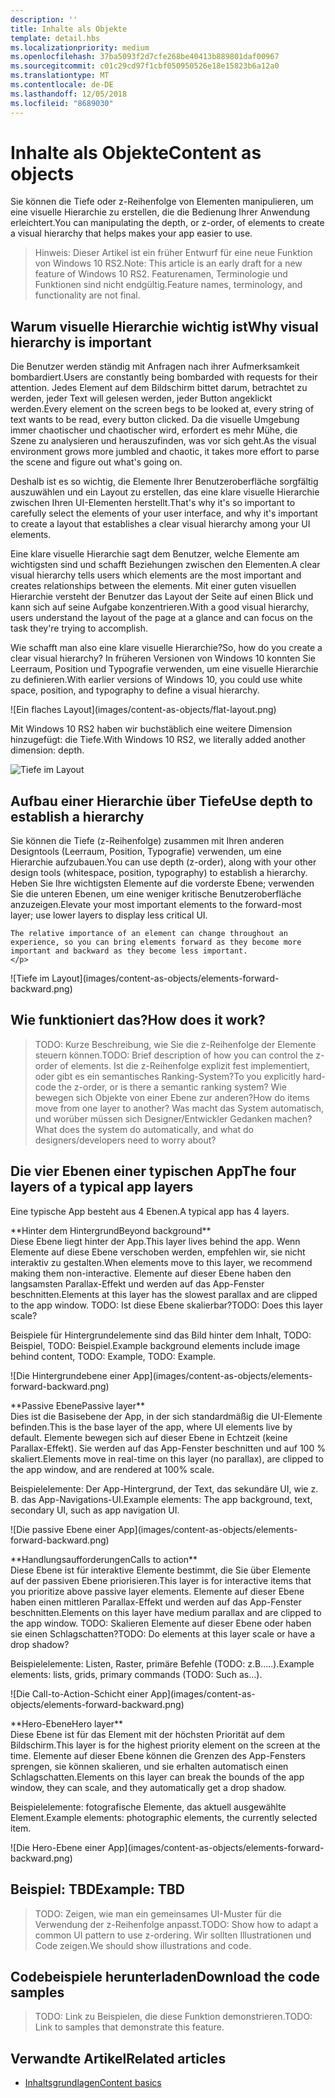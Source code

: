```yaml
---
description: ''
title: Inhalte als Objekte
template: detail.hbs
ms.localizationpriority: medium
ms.openlocfilehash: 37ba5093f2d7cfe268be40413b889801daf00967
ms.sourcegitcommit: c01c29cd97f1cbf050950526e18e15823b6a12a0
ms.translationtype: MT
ms.contentlocale: de-DE
ms.lasthandoff: 12/05/2018
ms.locfileid: "8689030"
---
```

# <a name="content-as-objects"></a><span data-ttu-id="ccf90-102">Inhalte als Objekte</span><span class="sxs-lookup"><span data-stu-id="ccf90-102">Content as objects</span></span>

 

<span data-ttu-id="ccf90-103">Sie können die Tiefe oder z-Reihenfolge von Elementen manipulieren, um eine visuelle Hierarchie zu erstellen, die die Bedienung Ihrer Anwendung erleichtert.</span><span class="sxs-lookup"><span data-stu-id="ccf90-103">You can manipulating the depth, or z-order, of elements to create a visual hierarchy that helps makes your app easier to use.</span></span>  

> <span data-ttu-id="ccf90-104">Hinweis: Dieser Artikel ist ein früher Entwurf für eine neue Funktion von Windows 10 RS2.</span><span class="sxs-lookup"><span data-stu-id="ccf90-104">Note: This article is an early draft for a new feature of Windows 10 RS2.</span></span> <span data-ttu-id="ccf90-105">Featurenamen, Terminologie und Funktionen sind nicht endgültig.</span><span class="sxs-lookup"><span data-stu-id="ccf90-105">Feature names, terminology, and functionality are not final.</span></span> 

## <a name="why-visual-hierarchy-is-important"></a><span data-ttu-id="ccf90-106">Warum visuelle Hierarchie wichtig ist</span><span class="sxs-lookup"><span data-stu-id="ccf90-106">Why visual hierarchy is important</span></span>

<span data-ttu-id="ccf90-107">Die Benutzer werden ständig mit Anfragen nach ihrer Aufmerksamkeit bombardiert.</span><span class="sxs-lookup"><span data-stu-id="ccf90-107">Users are constantly being bombarded with requests for their attention.</span></span> <span data-ttu-id="ccf90-108">Jedes Element auf dem Bildschirm bittet darum, betrachtet zu werden, jeder Text will gelesen werden, jeder Button angeklickt werden.</span><span class="sxs-lookup"><span data-stu-id="ccf90-108">Every element on the screen begs to be looked at, every string of text wants to be read, every button clicked.</span></span> <span data-ttu-id="ccf90-109">Da die visuelle Umgebung immer chaotischer und chaotischer wird, erfordert es mehr Mühe, die Szene zu analysieren und herauszufinden, was vor sich geht.</span><span class="sxs-lookup"><span data-stu-id="ccf90-109">As the visual environment grows more jumbled and chaotic, it takes more effort to parse the scene and figure out what's going on.</span></span>  

<span data-ttu-id="ccf90-110">Deshalb ist es so wichtig, die Elemente Ihrer Benutzeroberfläche sorgfältig auszuwählen und ein Layout zu erstellen, das eine klare visuelle Hierarchie zwischen Ihren UI-Elementen herstellt.</span><span class="sxs-lookup"><span data-stu-id="ccf90-110">That's why it's so important to carefully select the elements of your user interface, and why it's important to create a layout that establishes a clear visual hierarchy among your UI elements.</span></span> <!-- Every element is competing for the user's attention, and every time you add an element, you add a mental tax to the user. -->

<span data-ttu-id="ccf90-111">Eine klare visuelle Hierarchie sagt dem Benutzer, welche Elemente am wichtigsten sind und schafft Beziehungen zwischen den Elementen.</span><span class="sxs-lookup"><span data-stu-id="ccf90-111">A clear visual hierarchy tells users which elements are the most important and creates relationships between the elements.</span></span> <span data-ttu-id="ccf90-112">Mit einer guten visuellen Hierarchie versteht der Benutzer das Layout der Seite auf einen Blick und kann sich auf seine Aufgabe konzentrieren.</span><span class="sxs-lookup"><span data-stu-id="ccf90-112">With a good visual hierarchy, users understand the layout of the page at a glance and can focus on the task they're trying to accomplish.</span></span> 

<p></p>


<div class="side-by-side">
<div class="side-by-side-content">
  <div class="side-by-side-content-left">
  <p><span data-ttu-id="ccf90-113">Wie schafft man also eine klare visuelle Hierarchie?</span><span class="sxs-lookup"><span data-stu-id="ccf90-113">So, how do you create a clear visual hierarchy?</span></span> <span data-ttu-id="ccf90-114">In früheren Versionen von Windows 10 konnten Sie Leerraum, Position und Typografie verwenden, um eine visuelle Hierarchie zu definieren.</span><span class="sxs-lookup"><span data-stu-id="ccf90-114">With earlier versions of Windows 10, you could use white space, position, and typography to define a visual hierarchy.</span></span> </p>
  </div>
  <div class="side-by-side-content-right">
    ![Ein flaches Layout](images/content-as-objects/flat-layout.png)
    
  </div>
</div>
</div>

<span data-ttu-id="ccf90-116">Mit Windows 10 RS2 haben wir buchstäblich eine weitere Dimension hinzugefügt: die Tiefe.</span><span class="sxs-lookup"><span data-stu-id="ccf90-116">With Windows 10 RS2, we literally added another dimension: depth.</span></span> 

![Tiefe im Layout](images/content-as-objects/depth-in-layout2.png)


## <a name="use-depth-to-establish-a-hierarchy"></a><span data-ttu-id="ccf90-118">Aufbau einer Hierarchie über Tiefe</span><span class="sxs-lookup"><span data-stu-id="ccf90-118">Use depth to establish a hierarchy</span></span> 

<p></p>

<div class="side-by-side">
<div class="side-by-side-content">
  <div class="side-by-side-content-left">
     <p><span data-ttu-id="ccf90-119">Sie können die Tiefe (z-Reihenfolge) zusammen mit Ihren anderen Designtools (Leerraum, Position, Typografie) verwenden, um eine Hierarchie aufzubauen.</span><span class="sxs-lookup"><span data-stu-id="ccf90-119">You can use depth (z-order), along with your other design tools (whitespace, position, typography) to establish a hierarchy.</span></span> <span data-ttu-id="ccf90-120">Heben Sie Ihre wichtigsten Elemente auf die vorderste Ebene; verwenden Sie die unteren Ebenen, um eine weniger kritische Benutzeroberfläche anzuzeigen.</span><span class="sxs-lookup"><span data-stu-id="ccf90-120">Elevate your most important elements to the forward-most layer; use lower layers to display less critical UI.</span></span> 

    The relative importance of an element can change throughout an experience, so you can bring elements forward as they become more important and backward as they become less important. 
    </p>
  </div>
  <div class="side-by-side-content-right">
    ![Tiefe im Layout](images/content-as-objects/elements-forward-backward.png) 
    
  </div>
</div>
</div>

## <a name="how-does-it-work"></a><span data-ttu-id="ccf90-122">Wie funktioniert das?</span><span class="sxs-lookup"><span data-stu-id="ccf90-122">How does it work?</span></span>
> <span data-ttu-id="ccf90-123">TODO: Kurze Beschreibung, wie Sie die z-Reihenfolge der Elemente steuern können.</span><span class="sxs-lookup"><span data-stu-id="ccf90-123">TODO: Brief description of how you can control the z-order of elements.</span></span> <span data-ttu-id="ccf90-124">Ist die z-Reihenfolge explizit fest implementiert, oder gibt es ein semantisches Ranking-System?</span><span class="sxs-lookup"><span data-stu-id="ccf90-124">To you explicitly hard-code the z-order, or is there a semantic ranking system?</span></span> <span data-ttu-id="ccf90-125">Wie bewegen sich Objekte von einer Ebene zur anderen?</span><span class="sxs-lookup"><span data-stu-id="ccf90-125">How do items move from one layer to another?</span></span> <span data-ttu-id="ccf90-126">Was macht das System automatisch, und worüber müssen sich Designer/Entwickler Gedanken machen?</span><span class="sxs-lookup"><span data-stu-id="ccf90-126">What does the system do automatically, and what do designers/developers need to worry about?</span></span> 

## <a name="the-four-layers-of-a-typical-app-layers"></a><span data-ttu-id="ccf90-127">Die vier Ebenen einer typischen App</span><span class="sxs-lookup"><span data-stu-id="ccf90-127">The four layers of a typical app layers</span></span>

<p><span data-ttu-id="ccf90-128">Eine typische App besteht aus 4 Ebenen.</span><span class="sxs-lookup"><span data-stu-id="ccf90-128">A typical app has 4 layers.</span></span></p>
<p></p>

<div class="side-by-side">
<div class="side-by-side-content">
  <div class="side-by-side-content-left">
  **<span data-ttu-id="ccf90-129">Hinter dem Hintergrund</span><span class="sxs-lookup"><span data-stu-id="ccf90-129">Beyond background</span></span>** <br/>
<span data-ttu-id="ccf90-130">Diese Ebene liegt hinter der App.</span><span class="sxs-lookup"><span data-stu-id="ccf90-130">This layer lives behind the app.</span></span>  <span data-ttu-id="ccf90-131">Wenn Elemente auf diese Ebene verschoben werden, empfehlen wir, sie nicht interaktiv zu gestalten.</span><span class="sxs-lookup"><span data-stu-id="ccf90-131">When elements move to this layer, we recommend making them non-interactive.</span></span> <span data-ttu-id="ccf90-132">Elemente auf dieser Ebene haben den langsamsten Parallax-Effekt und werden auf das App-Fenster beschnitten.</span><span class="sxs-lookup"><span data-stu-id="ccf90-132">Elements at this layer has the slowest parallax and are clipped to the app window.</span></span> <span data-ttu-id="ccf90-133">TODO: Ist diese Ebene skalierbar?</span><span class="sxs-lookup"><span data-stu-id="ccf90-133">TODO: Does this layer scale?</span></span> 

<p><span data-ttu-id="ccf90-134">Beispiele für Hintergrundelemente sind das Bild hinter dem Inhalt, TODO: Beispiel, TODO: Beispiel.</span><span class="sxs-lookup"><span data-stu-id="ccf90-134">Example background elements include image behind content, TODO: Example, TODO: Example.</span></span></p>
  </div>
  <div class="side-by-side-content-right">
    ![Die Hintergrundebene einer App](images/content-as-objects/elements-forward-backward.png)
    
  </div>
</div>
</div>

<p></p>

<div class="side-by-side">
<div class="side-by-side-content">
  <div class="side-by-side-content-left">
  **<span data-ttu-id="ccf90-136">Passive Ebene</span><span class="sxs-lookup"><span data-stu-id="ccf90-136">Passive layer</span></span>** <br/>
<span data-ttu-id="ccf90-137">Dies ist die Basisebene der App, in der sich standardmäßig die UI-Elemente befinden.</span><span class="sxs-lookup"><span data-stu-id="ccf90-137">This is the base layer of the app, where UI elements live by default.</span></span>  <span data-ttu-id="ccf90-138">Elemente bewegen sich auf dieser Ebene in Echtzeit (keine Parallax-Effekt). Sie werden auf das App-Fenster beschnitten und auf 100 % skaliert.</span><span class="sxs-lookup"><span data-stu-id="ccf90-138">Elements move in real-time on this layer (no parallax), are clipped to the app window, and are rendered at 100% scale.</span></span> 

<p><span data-ttu-id="ccf90-139">Beispielelemente: Der App-Hintergrund, der Text, das sekundäre UI, wie z. B. das App-Navigations-UI.</span><span class="sxs-lookup"><span data-stu-id="ccf90-139">Example elements: The app background, text, secondary UI, such as app navigation UI.</span></span></p>
  </div>
  <div class="side-by-side-content-right">
    ![Die passive Ebene einer App](images/content-as-objects/elements-forward-backward.png)
    
  </div>
</div>
</div>

<p></p>

<div class="side-by-side">
<div class="side-by-side-content">
  <div class="side-by-side-content-left">
  **<span data-ttu-id="ccf90-141">Handlungsaufforderungen</span><span class="sxs-lookup"><span data-stu-id="ccf90-141">Calls to action</span></span>** <br/>
<span data-ttu-id="ccf90-142">Diese Ebene ist für interaktive Elemente bestimmt, die Sie über Elemente auf der passiven Ebene priorisieren.</span><span class="sxs-lookup"><span data-stu-id="ccf90-142">This layer is for interactive items that you prioritize above passive layer elements.</span></span> <span data-ttu-id="ccf90-143">Elemente auf dieser Ebene haben einen mittleren Parallax-Effekt und werden auf das App-Fenster beschnitten.</span><span class="sxs-lookup"><span data-stu-id="ccf90-143">Elements on this layer have medium parallax and are clipped to the app window.</span></span> <span data-ttu-id="ccf90-144">TODO: Skalieren Elemente auf dieser Ebene oder haben sie einen Schlagschatten?</span><span class="sxs-lookup"><span data-stu-id="ccf90-144">TODO: Do elements at this layer scale or have a drop shadow?</span></span>

<p><span data-ttu-id="ccf90-145">Beispielelemente: Listen, Raster, primäre Befehle (TODO: z.B.....).</span><span class="sxs-lookup"><span data-stu-id="ccf90-145">Example elements: lists, grids, primary commands (TODO: Such as...).</span></span></p> 
  </div>
  <div class="side-by-side-content-right">
    ![Die Call-to-Action-Schicht einer App](images/content-as-objects/elements-forward-backward.png)
    
  </div>
</div>
</div>

<p></p>
<div class="side-by-side">
<div class="side-by-side-content">
  <div class="side-by-side-content-left">
  **<span data-ttu-id="ccf90-147">Hero-Ebene</span><span class="sxs-lookup"><span data-stu-id="ccf90-147">Hero layer</span></span>** <br/>
<span data-ttu-id="ccf90-148">Diese Ebene ist für das Element mit der höchsten Priorität auf dem Bildschirm.</span><span class="sxs-lookup"><span data-stu-id="ccf90-148">This layer is for the highest priority element on the screen at the time.</span></span>  <span data-ttu-id="ccf90-149">Elemente auf dieser Ebene können die Grenzen des App-Fensters sprengen, sie können skalieren, und sie erhalten automatisch einen Schlagschatten.</span><span class="sxs-lookup"><span data-stu-id="ccf90-149">Elements on this layer can break the bounds of the app window, they can scale, and they automatically get a drop shadow.</span></span>

<p><span data-ttu-id="ccf90-150">Beispielelemente: fotografische Elemente, das aktuell ausgewählte Element.</span><span class="sxs-lookup"><span data-stu-id="ccf90-150">Example elements: photographic elements, the currently selected item.</span></span></p>  
  </div>
  <div class="side-by-side-content-right">
    ![Die Hero-Ebene einer App](images/content-as-objects/elements-forward-backward.png)
    
  </div>
</div>
</div>



<!--
Depth is meaningful; it establishes visual and interactive hierarchy for users to efficiently complete tasks. Depth orients users in our system. 
-->

## <a name="example-tbd"></a><span data-ttu-id="ccf90-152">Beispiel: TBD</span><span class="sxs-lookup"><span data-stu-id="ccf90-152">Example: TBD</span></span>
> <span data-ttu-id="ccf90-153">TODO: Zeigen, wie man ein gemeinsames UI-Muster für die Verwendung der z-Reihenfolge anpasst.</span><span class="sxs-lookup"><span data-stu-id="ccf90-153">TODO: Show how to adapt a common UI pattern to use z-ordering.</span></span> <span data-ttu-id="ccf90-154">Wir sollten Illustrationen und Code zeigen.</span><span class="sxs-lookup"><span data-stu-id="ccf90-154">We should show illustrations and code.</span></span> 

## <a name="download-the-code-samples"></a><span data-ttu-id="ccf90-155">Codebeispiele herunterladen</span><span class="sxs-lookup"><span data-stu-id="ccf90-155">Download the code samples</span></span>
><span data-ttu-id="ccf90-156">TODO: Link zu Beispielen, die diese Funktion demonstrieren.</span><span class="sxs-lookup"><span data-stu-id="ccf90-156">TODO: Link to samples that demonstrate this feature.</span></span> 


## <a name="related-articles"></a><span data-ttu-id="ccf90-157">Verwandte Artikel</span><span class="sxs-lookup"><span data-stu-id="ccf90-157">Related articles</span></span>
* [<span data-ttu-id="ccf90-158">Inhaltsgrundlagen</span><span class="sxs-lookup"><span data-stu-id="ccf90-158">Content basics</span></span>](../basics/content-basics.md)
